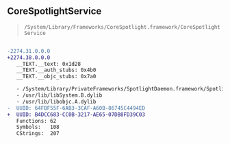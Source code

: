 ## CoreSpotlightService

> `/System/Library/Frameworks/CoreSpotlight.framework/CoreSpotlightService`

```diff

-2274.31.0.0.0
+2274.38.0.0.0
   __TEXT.__text: 0x1d28
   __TEXT.__auth_stubs: 0x4b0
   __TEXT.__objc_stubs: 0x7a0

   - /System/Library/PrivateFrameworks/SpotlightDaemon.framework/SpotlightDaemon
   - /usr/lib/libSystem.B.dylib
   - /usr/lib/libobjc.A.dylib
-  UUID: 64FBF55F-6AB3-3CAF-A60B-86745C4494ED
+  UUID: B4DCC683-CC0B-3217-AE65-07DB8FD39C03
   Functions: 62
   Symbols:   108
   CStrings:  207

```
